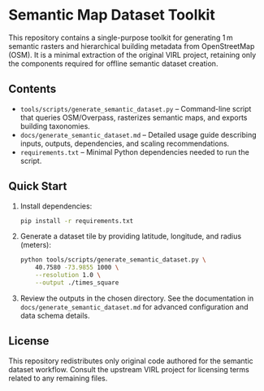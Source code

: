# Semantic Map Dataset Toolkit

This repository contains a single-purpose toolkit for generating 1 m semantic
rasters and hierarchical building metadata from OpenStreetMap (OSM). It is a
minimal extraction of the original VIRL project, retaining only the components
required for offline semantic dataset creation.

## Contents

- `tools/scripts/generate_semantic_dataset.py` – Command-line script that queries
  OSM/Overpass, rasterizes semantic maps, and exports building taxonomies.
- `docs/generate_semantic_dataset.md` – Detailed usage guide describing inputs,
  outputs, dependencies, and scaling recommendations.
- `requirements.txt` – Minimal Python dependencies needed to run the script.

## Quick Start

1. Install dependencies:
   ```bash
   pip install -r requirements.txt
   ```
2. Generate a dataset tile by providing latitude, longitude, and radius (meters):
   ```bash
   python tools/scripts/generate_semantic_dataset.py \
       40.7580 -73.9855 1000 \
       --resolution 1.0 \
       --output ./times_square
   ```
3. Review the outputs in the chosen directory. See the documentation in
   `docs/generate_semantic_dataset.md` for advanced configuration and data
   schema details.

## License

This repository redistributes only original code authored for the semantic
dataset workflow. Consult the upstream VIRL project for licensing terms related
to any remaining files.
